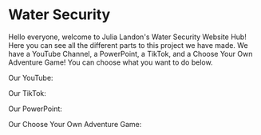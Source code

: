 # Water Security
Hello everyone, welcome to Julia Landon's Water Security Website Hub! Here you can see all the different parts to this project we have made. We have a YouTube Channel, a PowerPoint, a TikTok, and a Choose Your Own Adventure Game! You can choose what you want to do below.

Our YouTube:

Our TikTok:

Our PowerPoint:

Our Choose Your Own Adventure Game:
